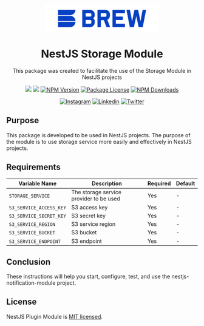 <p  align="center">
<a  href="http://brewww.com/"  target="_blank"><img  src="https://github.com/BrewInteractive/nestjs-notification-module/blob/main/Brew-Logo-Small.png?raw=true"  width="300"  alt="Brew Logo"  /></a>
</p>

<h1  align="center">NestJS Storage Module</h1>

<p align="center">This package was created to facilitate the use of the Storage Module in NestJS projects</p>
<p align="center">
<a href="https://sonarcloud.io/summary/overall?id=BrewInteractive_nestjs-storage-module" target="_blank"><img src="https://sonarcloud.io/api/project_badges/measure?project=BrewInteractive_nestjs-storage-module&metric=alert_status"/></a>
<a href="https://sonarcloud.io/summary/overall?id=BrewInteractive_nestjs-storage-module" target="_blank"><img src="https://sonarcloud.io/api/project_badges/measure?project=BrewInteractive_nestjs-storage-module&metric=coverage"/></a>
<a href="https://www.npmjs.com/package/@brewww/nestjs-storage-module" target="_blank"><img src="https://img.shields.io/npm/v/@brewww/nestjs-storage-module.svg" alt="NPM Version" /></a> <a href="https://www.npmjs.com/@brewww/nestjs-storage-module" target="_blank"><img src="https://img.shields.io/npm/l/@brewww/nestjs-storage-module.svg" alt="Package License" /></a> <a href="https://www.npmjs.com/@brewww/nestjs-storage-module" target="_blank"><img src="https://img.shields.io/npm/dm/@brewww/nestjs-storage-module.svg" alt="NPM Downloads" /></a>
</p>
<p align="center">
<a href="https://www.instagram.com/brew_interactive/" target="_blank"><img src="https://img.shields.io/badge/Instagram-E4405F?style=for-the-badge&logo=instagram&logoColor=white" alt="Instagram" /></a>
<a href="https://www.linkedin.com/company/brew-interactive/" target="_blank"><img src="https://img.shields.io/badge/LinkedIn-0077B5?style=for-the-badge&logo=linkedin&logoColor=white" alt="Linkedin" /></a>
<a href="https://twitter.com/BrewInteractive" target="_blank"><img src="https://img.shields.io/badge/Twitter-1DA1F2?style=for-the-badge&logo=twitter&logoColor=white" alt="Twitter" /></a>
</p>

## Purpose

This package is developed to be used in NestJS projects. The purpose of the module is to use storage service more easily and effectively in NestJS projects.


## Requirements


| Variable Name                 | Description                                                     | Required | Default          |
| ----------------------------- | --------------------------------------------------------------- | -------- | ---------------- |
| `STORAGE_SERVICE`             | The storage service provider to be used                         | Yes      | -                |
| `S3_SERVICE_ACCESS_KEY`       | S3 access key                                                   | Yes      | -                |
| `S3_SERVICE_SECRET_KEY`       | S3 secret key                                                   | Yes      | -                |
| `S3_SERVICE_REGION`           | S3 service region                                               | Yes      | -                |
| `S3_SERVICE_BUCKET`       | S3 bucket                                                       | Yes      | -                |
| `S3_SERVICE_ENDPOINT`         | S3 endpoint                                                     | Yes      | -                |

## Conclusion

These instructions will help you start, configure, test, and use the nestjs-notification-module project.

## License

NestJS Plugin Module is [MIT licensed](LICENSE).